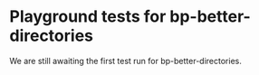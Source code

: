 # Playground tests for bp-better-directories
We are still awaiting the first test run for bp-better-directories.

